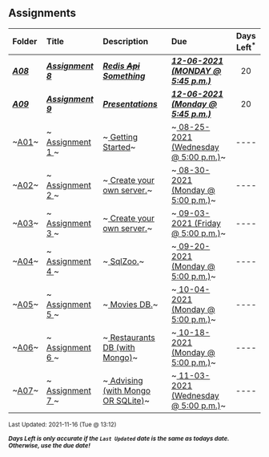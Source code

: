## Assignments

| Folder | Title | Description | Due | Days Left<sup>*</sup> |
|:------|:------|:------|:------|:-----:|
| ***<a href="https://github.com/rugbyprof/5303-Adv-Database/tree/master/Assignments/A08">A08</a>*** | ***<a href="https://github.com/rugbyprof/5303-Adv-Database/tree/master/Assignments/A08"> Assignment 8 </a>*** | ***<a href="https://github.com/rugbyprof/5303-Adv-Database/tree/master/Assignments/A08"> Redis ~~Api~~ Something</a>*** | ***<a href="https://github.com/rugbyprof/5303-Adv-Database/tree/master/Assignments/A08"> 12-06-2021 (MONDAY @ 5:45 p.m.)</a>*** | 20 |
| ***<a href="https://github.com/rugbyprof/5303-Adv-Database/tree/master/Assignments/A09">A09</a>*** | ***<a href="https://github.com/rugbyprof/5303-Adv-Database/tree/master/Assignments/A09"> Assignment 9 </a>*** | ***<a href="https://github.com/rugbyprof/5303-Adv-Database/tree/master/Assignments/A09"> Presentations</a>*** | ***<a href="https://github.com/rugbyprof/5303-Adv-Database/tree/master/Assignments/A09"> 12-06-2021 (Monday @ 5:45 p.m.)</a>*** | 20 |
| ~<a href="https://github.com/rugbyprof/5303-Adv-Database/tree/master/Assignments/A01">A01</a>~ | ~<a href="https://github.com/rugbyprof/5303-Adv-Database/tree/master/Assignments/A01"> Assignment 1 </a>~ | ~<a href="https://github.com/rugbyprof/5303-Adv-Database/tree/master/Assignments/A01"> Getting Started</a>~ | ~<a href="https://github.com/rugbyprof/5303-Adv-Database/tree/master/Assignments/A01"> 08-25-2021 (Wednesday @ 5:00 p.m.)</a>~ | ---- |
| ~<a href="https://github.com/rugbyprof/5303-Adv-Database/tree/master/Assignments/A02">A02</a>~ | ~<a href="https://github.com/rugbyprof/5303-Adv-Database/tree/master/Assignments/A02"> Assignment 2 </a>~ | ~<a href="https://github.com/rugbyprof/5303-Adv-Database/tree/master/Assignments/A02"> Create your own server.</a>~ | ~<a href="https://github.com/rugbyprof/5303-Adv-Database/tree/master/Assignments/A02"> 08-30-2021 (Monday @ 5:00 p.m.)</a>~ | ---- |
| ~<a href="https://github.com/rugbyprof/5303-Adv-Database/tree/master/Assignments/A03">A03</a>~ | ~<a href="https://github.com/rugbyprof/5303-Adv-Database/tree/master/Assignments/A03"> Assignment 3 </a>~ | ~<a href="https://github.com/rugbyprof/5303-Adv-Database/tree/master/Assignments/A03"> Create your own server.</a>~ | ~<a href="https://github.com/rugbyprof/5303-Adv-Database/tree/master/Assignments/A03"> 09-03-2021 (Friday @ 5:00 p.m.)</a>~ | ---- |
| ~<a href="https://github.com/rugbyprof/5303-Adv-Database/tree/master/Assignments/A04">A04</a>~ | ~<a href="https://github.com/rugbyprof/5303-Adv-Database/tree/master/Assignments/A04"> Assignment 4 </a>~ | ~<a href="https://github.com/rugbyprof/5303-Adv-Database/tree/master/Assignments/A04"> SqlZoo.</a>~ | ~<a href="https://github.com/rugbyprof/5303-Adv-Database/tree/master/Assignments/A04"> 09-20-2021 (Monday @ 5:00 p.m.)</a>~ | ---- |
| ~<a href="https://github.com/rugbyprof/5303-Adv-Database/tree/master/Assignments/A05">A05</a>~ | ~<a href="https://github.com/rugbyprof/5303-Adv-Database/tree/master/Assignments/A05"> Assignment 5 </a>~ | ~<a href="https://github.com/rugbyprof/5303-Adv-Database/tree/master/Assignments/A05"> Movies DB.</a>~ | ~<a href="https://github.com/rugbyprof/5303-Adv-Database/tree/master/Assignments/A05"> 10-04-2021 (Monday @ 5:00 p.m.)</a>~ | ---- |
| ~<a href="https://github.com/rugbyprof/5303-Adv-Database/tree/master/Assignments/A06">A06</a>~ | ~<a href="https://github.com/rugbyprof/5303-Adv-Database/tree/master/Assignments/A06"> Assignment 6 </a>~ | ~<a href="https://github.com/rugbyprof/5303-Adv-Database/tree/master/Assignments/A06"> Restaurants DB (with Mongo)</a>~ | ~<a href="https://github.com/rugbyprof/5303-Adv-Database/tree/master/Assignments/A06"> 10-18-2021 (Monday @ 5:00 p.m.)</a>~ | ---- |
| ~<a href="https://github.com/rugbyprof/5303-Adv-Database/tree/master/Assignments/A07">A07</a>~ | ~<a href="https://github.com/rugbyprof/5303-Adv-Database/tree/master/Assignments/A07"> Assignment 7 </a>~ | ~<a href="https://github.com/rugbyprof/5303-Adv-Database/tree/master/Assignments/A07"> Advising (with Mongo OR SQLite)</a>~ | ~<a href="https://github.com/rugbyprof/5303-Adv-Database/tree/master/Assignments/A07"> 11-03-2021 (Wednesday @ 5:00 p.m.)</a>~ | ---- |

<sup>Last Updated: 2021-11-16 (Tue @ 13:12)</sup> 

<sup>***Days Left is only accurate if the `Last Updated` date is the same as todays date. Otherwise, use the due date!***</sup> 